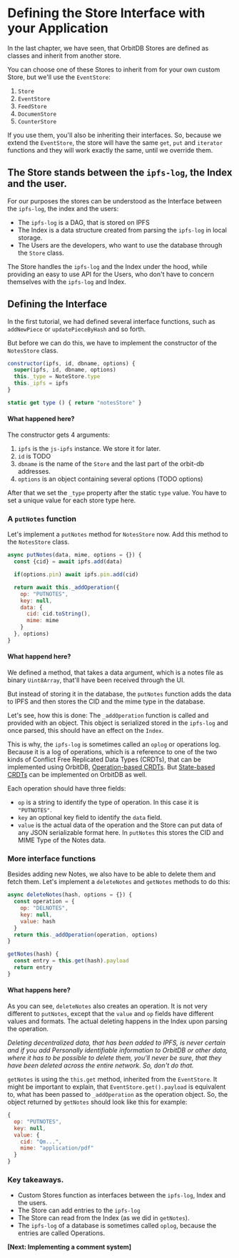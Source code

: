 # Defining the Store Interface with your Application
In the last chapter, we have seen, that OrbitDB
Stores are defined as classes and inherit
from another store.

You can choose one of these Stores to inherit from for
your own custom Store, but we'll use the `EventStore`:

1. `Store`
2. `EventStore`
3. `FeedStore`
4. `DocumenStore`
5. `CounterStore`

If you use them, you'll also be inheriting their
interfaces.
So, because we extend the `EventStore`, the
store will have the same `get`, `put` and `iterator`
functions and they will work exactly the same,
until we override them.

## The Store stands between the `ipfs-log`, the Index and the user.
For our purposes the stores can be understood as the Interface
between the `ipfs-log`, the index and the users:

- The `ipfs-log` is a DAG, that is stored on IPFS
- The Index is a data structure created from parsing the `ipfs-log` in local storage.
- The Users are the developers, who want to use the database through the `Store` class.

The Store handles the `ipfs-log` and the Index
under the hood, while providing an
easy to use API for the Users, who don't have
to concern  themselves with the `ipfs-log` and
Index.

## Defining the Interface
In the first tutorial, we had
defined several interface
functions,
such as `addNewPiece` or `updatePieceByHash` and so forth.

But before we can do this, we have to implement the
constructor of the `NotesStore` class.

```js
constructor(ipfs, id, dbname, options) {
  super(ipfs, id, dbname, options)
  this._type = NoteStore.type
  this._ipfs = ipfs
}

static get type () { return "notesStore" }
```

#### What happened here?
The constructor gets 4 arguments:
1. `ipfs` is the `js-ipfs` instance. We store it for later.
2. `id` is TODO
3. `dbname` is the name of the `Store` and the last part of the orbit-db addresses.
4. `options` is an object containing several options (TODO options)

After that we set the `_type` property after
the static `type` value.
You have to set a unique value for each store type here.

### A `putNotes` function

Let's implement a `putNotes` method for `NotesStore` now.
Add this method to the `NotesStore` class.

```js
async putNotes(data, mime, options = {}) {
  const {cid} = await ipfs.add(data)

  if(options.pin) await ipfs.pin.add(cid)

  return await this._addOperation({
    op: "PUTNOTES",
    key: null,
    data: {
      cid: cid.toString(),
      mime: mime
    }
  }, options)
}
```

#### What happend here?
We defined a method, that
takes a data argument, which
is a notes file as binary `Uint8Array`,
that'll have been received through the UI.

But instead of storing it in the
database, the `putNotes` function
adds the data to IPFS and
then stores the CID and the
mime type in the database.

Let's see, how this is done:
The `_addOperation` function
is called and provided with an object.
This object is serialized
stored in the `ipfs-log`
and once parsed, this
should have an effect
on the `Index`.

This is why, the `ipfs-log` is
sometimes called an `oplog` or
operations log.
Because it is a log of operations,
which is a reference to
one of the two kinds of
Conflict Free Replicated Data Types (CRDTs),
that can be implemented using OrbitDB, [Operation-based CRDTs](https://en.wikipedia.org/wiki/Conflict-free_replicated_data_type#Operation-based_CRDTs).
But [State-based CRDTs](https://en.wikipedia.org/wiki/Conflict-free_replicated_data_type#State-based_CRDTs) can be implemented on OrbitDB as well.

Each operation should have three fields:
- `op` is a string to identify the type of operation. In this case it is `"PUTNOTES"`.
- `key` an optional key field to identify the `data` field.
- `value` is the actual data of the operation and the Store can put data of any JSON serializable format here.
In `putNotes` this stores the CID and MIME Type of the Notes data.

### More interface functions
Besides adding new Notes, we also have to be able to delete them
and fetch them.
Let's implement a `deleteNotes` and `getNotes` methods to do this:

```js
async deleteNotes(hash, options = {}) {
  const operation = {
    op: "DELNOTES",
    key: null,
    value: hash
  }
  return this._addOperation(operation, options)
}

getNotes(hash) {
  const entry = this.get(hash).payload
  return entry
}
```

#### What happens here?
As you can see, `deleteNotes` also creates
an operation.
It is not very different to `putNotes`,
except that the `value` and `op` fields
have different values and formats.
The actual deleting happens in the Index
upon parsing the operation.

*Deleting decentralized data, that has been added
to IPFS, is never certain and if you add Personally identifiable information
to OrbitDB or other data, where it has to be possible to delete them,
you'll never be sure, that they have been deleted across  the entire network.
So, don't do that.*

`getNotes` is using the `this.get` method, inherited from
the `EventStore`.
It might be important to explain, that `EventStore.get().payload`
is equivalent to, what has been passed to `_addOperation` as the
operation object.
So, the object returned by `getNotes` should look like this for example:
```js
{
  op: "PUTNOTES",
  key: null,
  value: {
    cid: "Qm...",
    mime: "application/pdf"
  }
}
```

### Key takeaways.
- Custom Stores function as interfaces between the `ipfs-log`, Index and the users.
- The Store can add entries to the `ipfs-log`
- The Store can read from the Index (as we did in `getNotes`).
- The `ipfs-log` of a database is sometimes called `oplog`, because the entries
are called Operations.

**[Next: Implementing a comment system]**
